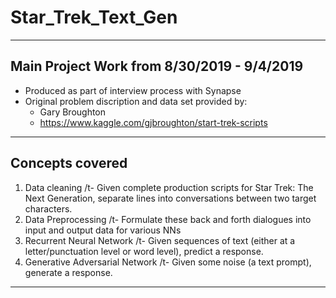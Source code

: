 # Star_Trek_Text_Gen
---
## Main Project Work from 8/30/2019 - 9/4/2019
- Produced as part of interview process with Synapse
- Original problem discription and data set provided by:
  - Gary Broughton
  - https://www.kaggle.com/gjbroughton/start-trek-scripts
---
## Concepts covered
1) Data cleaning
/t- Given complete production scripts for Star Trek: The Next Generation, separate lines into conversations between two target characters.
2) Data Preprocessing
/t- Formulate these back and forth dialogues into input and output data for various NNs
3) Recurrent Neural Network
/t- Given sequences of text (either at a letter/punctuation level or word level), predict a response.
4) Generative Adversarial Network
/t- Given some noise (a text prompt), generate a response.
---
